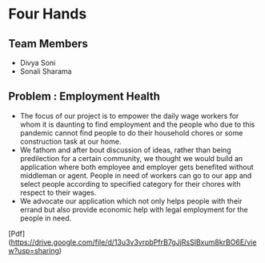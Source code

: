 # Four Hands

## Team Members
- Divya Soni
- Sonali Sharama

## Problem : Employment Health

- The focus of our project is to empower the daily wage workers for whom it is daunting to find employment and the people who due to this pandemic cannot find people to do their household chores or some construction task at our home. 
- We fathom and after bout discussion of ideas, rather than being predilection for a certain community, we thought we would build an application where both employee and employer gets benefited without middleman or agent. People in need of workers can go to our app and select people according to specified category for their chores with respect to their wages.   
- We advocate our application which not only helps people with their errand but also provide economic help with legal employment for the people in need.

[Pdf] (https://drive.google.com/file/d/13u3v3vrpbPfrB7gJjRsSIBxum8krBO6E/view?usp=sharing)
